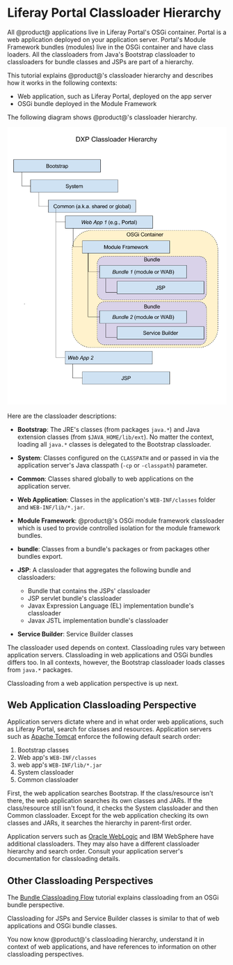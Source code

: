 # Liferay Portal Classloader Hierarchy [](id=liferay-portal-classloader-hierarchy)

All @product@ applications live in Liferay Portal's OSGi container.  Portal is a
web application deployed on your application server. Portal's Module Framework 
bundles (modules) live in the OSGi container and have class loaders. All the
classloaders from Java's Bootstrap classloader to classloaders for bundle
classes and JSPs are part of a hierarchy. 

This tutorial explains @product@'s classloader hierarchy and describes how it
works in the following contexts: 

-   Web application, such as Liferay Portal, deployed on the app server
-   OSGi bundle deployed in the Module Framework

The following diagram shows @product@'s classloader hierarchy.

![Figure 1.0: Here is @product@'s classloader hierarchy.](../../images/portal-classloader-hierarchy.png)

Here are the classloader descriptions:

-   **Bootstrap**: The JRE's classes (from packages `java.*`) and Java
    extension classes (from `$JAVA_HOME/lib/ext`). No matter the context,
    loading all `java.*` classes is delegated to the Bootstrap classloader.

-   **System**: Classes configured on the `CLASSPATH` and or passed in via the
    application server's Java classpath (`-cp` or `-classpath`) parameter. 

-   **Common**: Classes shared globally to web applications on the application
    server.

-   **Web Application**: Classes in the application's `WEB-INF/classes` folder
    and `WEB-INF/lib/*.jar`. 

-   **Module Framework**: @product@'s OSGi module framework classloader which 
    is used to provide controlled isolation for the module framework bundles. 

-   **bundle**: Classes from a bundle's packages or from packages other
    bundles export.  

-   **JSP**: A classloader that aggregates the following bundle and
    classloaders:
    -   Bundle that contains the JSPs' classloader
    -   JSP servlet bundle's classloader
    -   Javax Expression Language (EL) implementation bundle's classloader
    -   Javax JSTL implementation bundle's classloader

-   **Service Builder**: Service Builder classes

The classloader used depends on context. Classloading rules vary between application servers. Classloading in web applications and OSGi bundles
differs too. In all contexts, however, the Bootstrap classloader loads classes from `java.*` packages. 

Classloading from a web application perspective is up next. 

## Web Application Classloading Perspective [](id=web-application-classloading-perspective)

Application servers dictate where and in what order web applications, such as
Liferay Portal, search for classes and resources. Application servers such as
[Apache Tomcat](https://tomcat.apache.org/tomcat-7.0-doc/class-loader-howto.html)
enforce the following default search order:

1.  Bootstrap classes
2.  Web app's `WEB-INF/classes`
3.  web app's `WEB-INF/lib/*.jar`
4.  System classloader
5.  Common classloader

First, the web application searches Bootstrap. If the class/resource isn't
there, the web application searches its own classes and JARs. If the
class/resource still isn't found, it checks the System classloader and then
Common classloader.  Except for the web application checking its own classes and
JARs, it searches the hierarchy in parent-first order. 

Application servers such as
[Oracle WebLogic](https://docs.oracle.com/cd/E19501-01/819-3659/beadf/index.html)
and IBM WebSphere have additional classloaders. They may also have a
different classloader hierarchy and search order. Consult your application
server's documentation for classloading details. 

## Other Classloading Perspectives [](id=other-classloading-perspectives)

The
[Bundle Classloading Flow](/develop/tutorials/-/knowledge_base/7-0/bundle-classloading-flow)
tutorial explains classloading from an OSGi bundle perspective. 

Classloading for JSPs and Service Builder classes is similar to that
of web applications and OSGi bundle classes. 

You now know @product@'s classloading hierarchy, understand it in context of web
applications, and have references to information on other classloading perspectives. 
